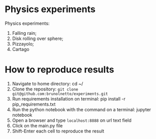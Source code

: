 # Physics experiments

Physics experiments:
  1) Falling rain;
  2) Disk rolling over sphere;
  3) Pizzayolo;
  4) Cartago

# How to reproduce results

1) Navigate to home directory: cd ~/
2) Clone the repository: ```git clone git@github.com:brunolnetto/experiments.git```
3) Run requirements installation on terminal: pip install -r pip_requirements.txt
4) Run the python notebook with the command on a terminal: jupyter notebook
5) Open a browser and type ```localhost:8888``` on url text field
6) Click on the main.py file
7) Shift-Enter each cell to reproduce the result


